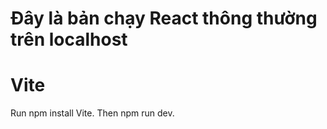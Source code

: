 # Đây là bản chạy React thông thường trên localhost

# Vite
Run npm install Vite.
Then npm run dev.
